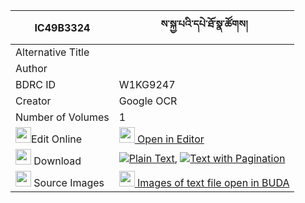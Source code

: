 |IC49B3324|ས་སྐྱ་པའི་དཔེ་ཐོ་སྣ་ཚོགས། 
| --- | --- 
|Alternative Title |
|Author | 
|BDRC ID | W1KG9247
|Creator | Google OCR
|Number of Volumes| 1
|<img width="25" src="https://img.icons8.com/color/25/000000/edit-property.png">Edit Online| [<img width="25" src="https://avatars.githubusercontent.com/u/45091458?s=200&v=4"> Open in Editor](http://editor.openpecha.org/IC49B3324)
|<img width="25" src="https://img.icons8.com/fluent/48/000000/download-2.png"/>  Download | [![](https://img.icons8.com/color/20/000000/txt.png)Plain Text](https://github.com/Openpecha/IC49B3324/releases/download/v2/sakyapa_i_peto_natsok_plain_IC49B3324.zip), [![](https://img.icons8.com/color/20/000000/txt.png)Text with Pagination](https://github.com/Openpecha/IC49B3324/releases/download/v2/sakyapa_i_peto_natsok_pages_IC49B3324.zip)
|<img width="25" src="https://img.icons8.com/plasticine/100/000000/pictures-folder.png"/>  Source Images | [<img width="25" src="https://library.bdrc.io/icons/BUDA-small.svg"> Images of text file open in BUDA](https://library.bdrc.io/show/bdr:W1KG9247)